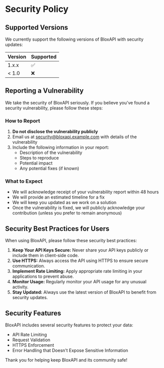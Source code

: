 # Security Policy

## Supported Versions

We currently support the following versions of BloxAPI with security updates:

| Version | Supported          |
| ------- | ------------------ |
| 1.x.x   | :white_check_mark: |
| < 1.0   | :x:                |

## Reporting a Vulnerability

We take the security of BloxAPI seriously. If you believe you've found a security vulnerability, please follow these steps:

### How to Report

1. **Do not disclose the vulnerability publicly**
2. Email us at [security@bloxapi.example.com](mailto:security@bloxapi.example.com) with details of the vulnerability
3. Include the following information in your report:
   - Description of the vulnerability
   - Steps to reproduce
   - Potential impact
   - Any potential fixes (if known)

### What to Expect

- We will acknowledge receipt of your vulnerability report within 48 hours
- We will provide an estimated timeline for a fix
- We will keep you updated as we work on a solution
- Once the vulnerability is fixed, we will publicly acknowledge your contribution (unless you prefer to remain anonymous)

## Security Best Practices for Users

When using BloxAPI, please follow these security best practices:

1. **Keep Your API Keys Secure:** Never share your API keys publicly or include them in client-side code.
2. **Use HTTPS:** Always access the API using HTTPS to ensure secure communication.
3. **Implement Rate Limiting:** Apply appropriate rate limiting in your applications to prevent abuse.
4. **Monitor Usage:** Regularly monitor your API usage for any unusual activity.
5. **Stay Updated:** Always use the latest version of BloxAPI to benefit from security updates.

## Security Features

BloxAPI includes several security features to protect your data:

- API Rate Limiting
- Request Validation
- HTTPS Enforcement
- Error Handling that Doesn't Expose Sensitive Information

Thank you for helping keep BloxAPI and its community safe!